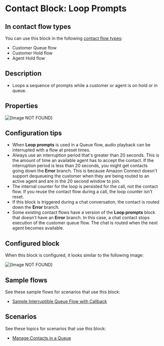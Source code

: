 # Contact Block: Loop Prompts<a name="loop-prompts"></a>

## In contact flow types<a name="loop-prompts-types"></a>

You can use this block in the following [contact flow types](create-contact-flow.md#contact-flow-types):
+ Customer Queue flow
+ Customer Hold flow
+ Agent Hold flow

## Description<a name="loop-prompts-description"></a>
+ Loops a sequence of prompts while a customer or agent is on hold or in queue\.

## Properties<a name="loop-prompts-properties"></a>

![\[Image NOT FOUND\]](http://docs.aws.amazon.com/connect/latest/adminguide/images/loop-prompts-properties.png)

## Configuration tips<a name="loop-prompts-tips"></a>
+ When **Loop prompts** is used in a Queue flow, audio playback can be interrupted with a flow at preset times\.
+ Always use an interruption period that's greater than 20 seconds\. This is the amount of time an available agent has to accept the contact\. If the interruption period is less than 20 seconds, you might get contacts going down the **Error** branch\. This is because Amazon Connect doesn't support dequeueing the customer when they are being routed to an active agent and are in the 20 second window to join\.
+ The internal counter for the loop is persisted for the call, not the contact flow\. If you reuse the contact flow during a call, the loop counter isn't reset\.
+ If this block is triggered during a chat conversation, the contact is routed down the **Error** branch\. 
+ Some existing contact flows have a version of the **Loop prompts** block that doesn't have an **Error** branch\. In this case, a chat contact stops execution of the customer queue flow\. The chat is routed when the next agent becomes available\.

## Configured block<a name="loop-prompts-configured"></a>

When this block is configured, it looks similar to the following image:

![\[Image NOT FOUND\]](http://docs.aws.amazon.com/connect/latest/adminguide/images/loop-prompts-configured.png)

## Sample flows<a name="loop-prompts-samples"></a>

See these sample flows for scenarios that use this block:
+ [Sample Interruptible Queue Flow with Callback](sample-interruptible-queue.md)

## Scenarios<a name="loop-prompts-scenarios"></a>

See these topics for scenarios that use this block:
+ [Manage Contacts in a Queue](queue-to-queue-transfer.md)